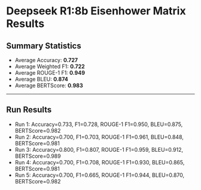 # Deepseek R1:8b Eisenhower Matrix Results

## Summary Statistics

- Average Accuracy: **0.727**
- Average Weighted F1: **0.722**
- Average ROUGE-1 F1: **0.949**
- Average BLEU: **0.874**
- Average BERTScore: **0.983**

---

## Run Results

- Run 1: Accuracy=0.733, F1=0.728, ROUGE-1 F1=0.950, BLEU=0.875, BERTScore=0.982
- Run 2: Accuracy=0.700, F1=0.703, ROUGE-1 F1=0.961, BLEU=0.848, BERTScore=0.981
- Run 3: Accuracy=0.800, F1=0.807, ROUGE-1 F1=0.959, BLEU=0.912, BERTScore=0.989
- Run 4: Accuracy=0.700, F1=0.708, ROUGE-1 F1=0.930, BLEU=0.865, BERTScore=0.981
- Run 5: Accuracy=0.700, F1=0.665, ROUGE-1 F1=0.944, BLEU=0.870, BERTScore=0.982
